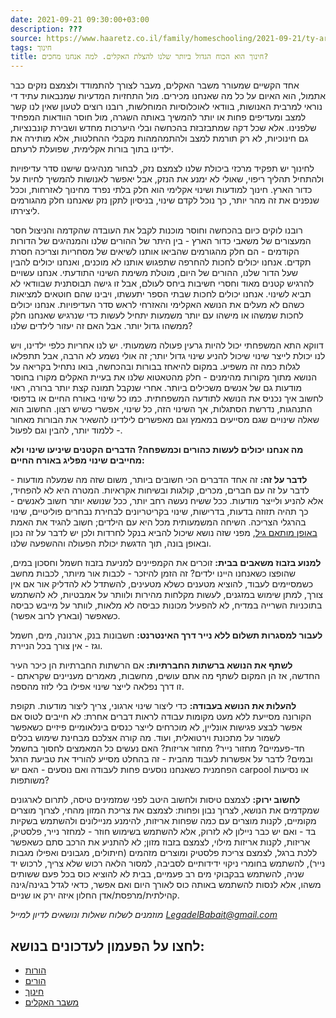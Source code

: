 ```yaml
---
date: 2021-09-21 09:30:00+03:00
description: ???
source: https://www.haaretz.co.il/family/homeschooling/2021-09-21/ty-article/.premium/0000017f-f8db-d318-afff-fbfb11f90000
tags: חינוך
title: חינוך הוא הכוח הגדול ביותר שלנו להצלת האקלים. למה אנחנו מחכים?
---
```


אחד הקשיים שמעורר משבר האקלים, מעבר לצורך להתמודד ולצמצם נזקים כבר אתמול, הוא האיום על כל מה שאנחנו מכירים. מול התחזיות המדעיות שמנבאות עתיד די נוראי למרבית האנושות, בוודאי לאוכלוסיות המוחלשות, רובנו רוצים לטעון שאין לנו קשר למצב ומעדיפים פחות או יותר להמשיך באותה השגרה, מול חוסר הוודאות המפחיד שלפנינו. אלא שכל דקה שמתבזבזת בהכחשה ובלי היערכות מחדש ושבירת קונבנציות, גם חינוכיות, לא רק תורמת למצב ולהתמהמהות מקבלי ההחלטות, אלא מותירה את ילדינו בתוך בורות אקלימית, שפועלת לרעתם. 

לחינוך יש תפקיד מרכזי ביכולת שלנו לצמצם נזק, לבחור מנהיגים שישנו סדר עדיפויות ולהתחיל תהליך ריפוי, שאולי לא ימנע את הנזק, אבל יאפשר לאנושות להמשיך לחיות על כדור הארץ. חינוך למודעות ושינוי אקלימי הוא חלק בלתי נפרד מחינוך לאזרחות, וככל שנפנים את זה מהר יותר, כך נוכל לקדם שינוי, בניסיון לתקן נזק שאנחנו חלק מהגורמים ליצירתו. 

רובנו לוקים כיום בהכחשה וחוסר מוכנות לקבל את העובדה שהקדמה והניצול חסר המעצורים של משאבי כדור הארץ - בין היתר של ההורים שלנו והמנהיגים של הדורות הקודמים - הם חלק מהגורמים שהביאו אותנו לשיאים של מסחריות וצריכה חסרת תקדים. אנחנו יכולים לחכות להחרפה שתפגוש אותנו לא מוכנים, ואנחנו יכולים להבין שעל הדור שלנו, ההורים של היום, מוטלת משימת השינוי התודעתי. אנחנו עשויים להרגיש קטנים מאוד וחסרי חשיבות ביחס לעולם, אבל זו גישה תבוסתנית שבוודאי לא תביא לשינוי. אנחנו יכולים לחכות שבתי הספר יתעשתו, ויבינו שהם חוטאים למציאות כשהם לא מעלים את הנושא האקלימי והאזרחי לראש סדר העדיפויות. אנחנו יכולים לחכות שמשהו או מישהו עם יותר משמעות יתחיל לעשות כדי שנרגיש שאנחנו חלק ממשהו גדול יותר. אבל האם זה יעזור לילדים שלנו?  

דווקא התא המשפחתי יכול להיות גרעין פעולה משמעותי. יש לנו אחריות כלפי ילדינו, ויש לנו יכולת לייצר שינוי שיכול להניע שינוי גדול יותר; זה אולי נשמע לא הרבה, אבל תתפלאו לגלות כמה זה משפיע. במקום להיאחז בבורות ובהכחשה, בואו נתחיל בקריאה על הנושא מתוך מקורות מהימנים - חלק מהטאטוא שלנו את בעיית האקלים מקורו בחוסר מודעות גם של אנשים משכילים ביותר. אחרי שנקבל תמונה קצת יותר ברורה, ראוי לחשוב איך נכניס את הנושא לתודעה המשפחתית. כמו כל שינוי באורח החיים או בדפוסי התנהגות, נדרשת הסתגלות, אך השינוי הזה, כל שינוי, אפשרי כשיש רצון. החשוב הוא שאלה שינויים שגם מסייעים במאמץ וגם מאפשרים לילדינו להשאיר את הבורות מאחור - ללמוד יותר, להבין וגם לפעול. 

**מה אנחנו יכולים לעשות כהורים וכמשפחה? הדברים הקטנים שיניעו שינוי ולא מחייבים שינוי מפליג באורח החיים:** 

**לדבר על זה:** זה אחד הדברים הכי חשובים ביותר, משום שזה מה שמעלה מודעות - לדבר על זה עם חברים, מכרים, קולגות ובשיחות אקראיות. המטרה היא לא להפחיד, אלא להניע ולייצר מודעות. ככל ששיח נעשה רחב יותר, ככל שנושא יותר חשוב לאנשים - כך תהיה תזוזה בדעות, בדרישות, שינוי בקריטריונים לבחירת נבחרים פוליטיים, שינוי בהרגלי הצריכה. השיחה המשמעותית מכל היא עם הילדים; חשוב להגיד את האמת [באופן מותאם גיל](/family/parentsforclimateisrael/2020-11-01/ty-article/0000017f-f8d5-ddde-abff-fcf599300000), מפני שזה נושא שיכול להביא בנקל לחרדות ולכן יש לדבר על זה נכון ובאופן בונה, תוך הדגשת יכולת הפעולה וההשפעה שלנו. 

**למנוע בזבוז משאבים בבית:** זוכרים את הקמפיינים למניעת בזבוז חשמל וחסכון במים, שהופצו כשאנחנו היינו ילדים? זה הזמן להיזכר - לכבות אור מיותר, לכבות מחשב כשמסיימים לעבוד, להוציא מטענים כשלא מטעינים, להשתדל לא להדליק אור אם אין צורך, למתן שימוש במזגנים, לעשות מקלחות מהירות ולוותר על אמבטיות, לא להשתמש בתוכניות השרייה במדיח, לא להפעיל מכונות כביסה לא מלאות, לוותר על מייבש כביסה כשאפשר (ובארץ לרוב אפשר). 

**לעבור למסגרות תשלום ללא נייר דרך האינטרנט:** חשבונות בנק, ארנונה, מים, חשמל וגז - אין צורך בכל הניירת. 

**לשתף את הנושא ברשתות החברתיות:** אם הרשתות החברתיות הן כיכר העיר החדשה, אז הן המקום לשתף מה אתם עושים, מחשבות, מאמרים מעניינים שקראתם - זו דרך נפלאה לייצר שינוי אפילו בלי לזוז מהספה. 

**להעלות את הנושא בעבודה:** כדי ליצור שינוי ארגוני, צריך ליצור מודעות. תקופת הקורונה מסייעת ללא מעט מקומות עבודה לראות דברים אחרת: לא חייבים לטוס אם אפשר לבצע פגישות אונליין, לא מוכרחים לייצר כנסים בינלאומיים פיזיים כשאפשר לשמור על מתכונת וירטואלית, ועוד. מה קורה אצלכם מבחינת שימוש בכלים חד-פעמיים? מחזור נייר? מחזור אריזות? האם נעשים כל המאמצים לחסוך בחשמל ובמים? לדבר על אפשרות לעבוד מהבית - זה בהחלט מסייע להוריד את טביעת הרגל הפחמנית כשאנחנו נוסעים פחות לעבודה ואם נוסעים - האם יש carpool או נסיעות משותפות? 

**לחשוב ירוק:** לצמצם טיסות ולחשוב היטב לפני שמזמינים טיסה, לתרום לארגונים שמקדמים את הנושא, לצרוך נבון ופחות: לצמצם את צריכת המזון מהחי, לצרוך מוצרים מקומיים, לקנות מוצרים עם כמה שפחות אריזות, להימנע מניילונים ולהשתמש בשקיות בד - ואם יש כבר ניילון לא לזרוק, אלא להשתמש בשימוש חוזר - למחזר נייר, פלסטיק, אריזות, לקנות אריזות מילוי, לצמצם בזבוז מזון; לא להתניע את הרכב סתם כשאפשר ללכת ברגל, לצמצם צריכת פלסטיק ומוצרים מזהמים (חיתולים, מגבונים ואפילו מגבות נייר), להשתמש בחומרי ניקוי ידידותיים לסביבה, למסור הלאה רכוש שלא צריך, לרכוש יד שניה, להשתמש בבקבוקי מים רב פעמיים, בבית לא להוציא כוס בכל פעם ששותים משהו, אלא לנסות להשתמש באותה כוס לאורך היום ואם אפשר, כדאי לגדל בגינה/גינה קהילתית/מרפסת/אדן החלון איזה ירק או שניים. 

*מוזמנים לשלוח שאלות ונושאים לדיון למייל [LegadelBabait@gmail.com](mailto:LegadelBabait@gmail.com)*

לחצו על הפעמון לעדכונים בנושא:
------------------------------

* [הורות](/ty-tag/parenthood-0000017f-da26-d938-a17f-fe2ebef50000)
* [הורים](/ty-tag/parents-0000017f-da26-d432-a77f-df3ff15e0000)
* [חינוך](https://www.themarker.com/ty-tag/0000017f-da2f-d494-a17f-de2f87270000)
* [משבר האקלים](/ty-tag/climate-crisis-0000017f-da29-d938-a17f-fe2b59e90000)